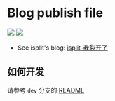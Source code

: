 # Blog publish file

[![](https://img.shields.io/badge/powered%20by-Hexo--3.9.0-blue.svg)](https://hexo.io/zh-cn/)
[![](https://img.shields.io/badge/theme%20by-NeXT--7.4.0-blue.svg)](http://theme-next.iissnan.com/)

- See isplit's blog: [isplit-我裂开了](https://isplit.github.io/)

## 如何开发

请参考 `dev` 分支的 [README](https://github.com/isplit/isplit.github.io/blob/dev/README.md)
